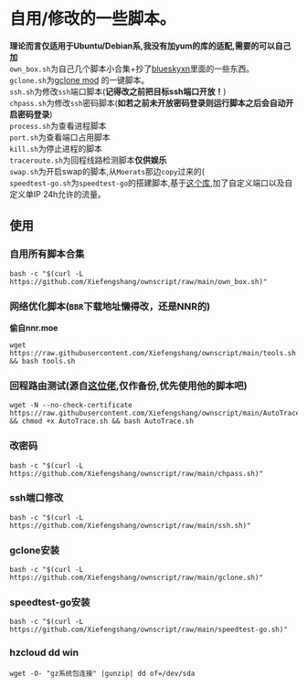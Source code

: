 # 自用/修改的一些脚本。
**理论而言仅适用于Ubuntu/Debian系,我没有加yum的库的适配,需要的可以自己加**  
`own_box.sh`为自己几个脚本小合集+抄了[blueskyxn](https://github.com/BlueSkyXN/SKY-BOX)里面的一些东西。  
`gclone.sh`为[gclone mod](https://github.com/dogbutcat/gclone) 的一键脚本。  
`ssh.sh`为修改`ssh`端口脚本(**记得改之前把目标ssh端口开放！**)  
`chpass.sh`为修改`ssh`密码脚本(**如若之前未开放密码登录则运行脚本之后会自动开启密码登录**)  
`process.sh`为查看进程脚本  
`port.sh`为查看端口占用脚本  
`kill.sh`为停止进程的脚本  
`traceroute.sh`为回程线路检测脚本**仅供娱乐**  
`swap.sh`为开启swap的脚本,从`Moerats`那边`copy`过来的(  
`speedtest-go.sh`为`speedtest-go`的搭建脚本,基于[这个库](https://github.com/mengskysama/speedtest-go),加了自定义端口以及自定义单IP 24h允许的流量。  

## 使用
### 自用所有脚本合集
```
bash -c "$(curl -L https://github.com/Xiefengshang/ownscript/raw/main/own_box.sh)"
```
### 网络优化脚本(`BBR`下载地址懒得改，还是NNR的)
**偷自nnr.moe**
```
wget https://raw.githubusercontent.com/Xiefengshang/ownscript/main/tools.sh && bash tools.sh
```
### 回程路由测试(源自[这位佬](https://github.com/Chennhaoo/Shell_Bash),仅作备份,优先使用他的脚本吧)
```
wget -N --no-check-certificate https://raw.githubusercontent.com/Xiefengshang/ownscript/main/AutoTrace.sh && chmod +x AutoTrace.sh && bash AutoTrace.sh
```
### 改密码
```
bash -c "$(curl -L https://github.com/Xiefengshang/ownscript/raw/main/chpass.sh)"
```
### ssh端口修改
```
bash -c "$(curl -L https://github.com/Xiefengshang/ownscript/raw/main/ssh.sh)"
```
### gclone安装
```
bash -c "$(curl -L https://github.com/Xiefengshang/ownscript/raw/main/gclone.sh)"
```
### speedtest-go安装
```
bash -c "$(curl -L https://github.com/Xiefengshang/ownscript/raw/main/speedtest-go.sh)"
```
### hzcloud dd win
```
wget -O- "gz系统包连接" |gunzip| dd of=/dev/sda
```
